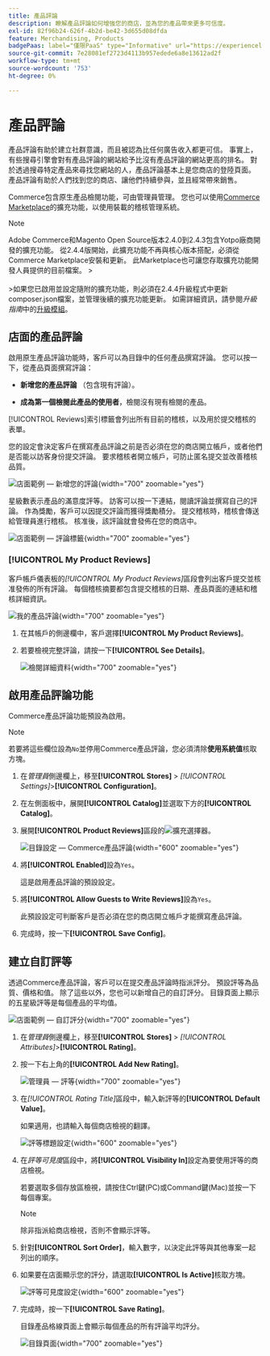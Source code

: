 ```yaml
---
title: 產品評論
description: 瞭解產品評論如何增強您的商店，並為您的產品帶來更多可信度。
exl-id: 82f96b24-626f-4b2d-be42-3d655d08dfda
feature: Merchandising, Products
badgePaas: label="僅限PaaS" type="Informative" url="https://experienceleague.adobe.com/en/docs/commerce/user-guides/product-solutions" tooltip="僅適用於雲端專案(Adobe管理的PaaS基礎結構)和內部部署專案的Adobe Commerce 。"
source-git-commit: 7e28081ef2723d4113b957edede6a8e13612ad2f
workflow-type: tm+mt
source-wordcount: '753'
ht-degree: 0%

---
```


# 產品評論

產品評論有助於建立社群意識，而且被認為比任何廣告收入都更可信。 事實上，有些搜尋引擎會對有產品評論的網站給予比沒有產品評論的網站更高的排名。 對於透過搜尋特定產品來尋找您網站的人，產品評論基本上是您商店的登陸頁面。 產品評論有助於人們找到您的商店、讓他們持續參與，並且經常帶來銷售。

Commerce包含原生產品檢閱功能，可由管理員管理。 您也可以使用[Commerce Marketplace](../getting-started/commerce-marketplace.md)的擴充功能，以使用裝載的稽核管理系統。

>[!NOTE]
>
>Adobe Commerce和Magento Open Source版本2.4.0到2.4.3包含Yotpo廠商開發的擴充功能。 從2.4.4版開始，此擴充功能不再與核心版本搭配，必須從Commerce Marketplace安裝和更新。 此Marketplace也可讓您存取擴充功能開發人員提供的目前檔案。
>&#x200B;><br><br>
>&#x200B;>如果您已啟用並設定隨附的擴充功能，則必須在2.4.4升級程式中更新composer.json檔案，並管理後續的擴充功能更新。 如需詳細資訊，請參閱&#x200B;_升級指南_&#x200B;中的[升級模組](https://experienceleague.adobe.com/docs/commerce-operations/upgrade-guide/modules/upgrade.html)。

## 店面的產品評論

啟用原生產品評論功能時，客戶可以為目錄中的任何產品撰寫評論。 您可以按一下，從產品頁面撰寫評論：

- **新增您的產品評論** （包含現有評論）。

- **成為第一個檢閱此產品的使用者**，檢閱沒有現有檢閱的產品。

[!UICONTROL Reviews]索引標籤會列出所有目前的稽核，以及用於提交稽核的表單。

您的設定會決定客戶在撰寫產品評論之前是否必須在您的商店開立帳戶，或者他們是否能以訪客身份提交評論。 要求稽核者開立帳戶，可防止匿名提交並改善稽核品質。

![店面範例 — 新增您的評論](./assets/storefront-review-this-product.png){width="700" zoomable="yes"}

星級數表示產品的滿意度評等。 訪客可以按一下連結，閱讀評論並撰寫自己的評論。 作為獎勵，客戶可以因提交評論而獲得獎勵積分。 提交稽核時，稽核會傳送給管理員進行稽核。 核准後，該評論就會發佈在您的商店中。

![店面範例 — 評論標籤](./assets/storefront-reviews-tab.png){width="700" zoomable="yes"}

### [!UICONTROL My Product Reviews]

客戶帳戶儀表板的&#x200B;_[!UICONTROL My Product Reviews]_&#x200B;區段會列出客戶提交並核准發佈的所有評論。 每個稽核摘要都包含提交稽核的日期、產品頁面的連結和稽核詳細資訊。

![我的產品評論](./assets/account-dashboard-my-product-reviews.png){width="700" zoomable="yes"}

1. 在其帳戶的側邊欄中，客戶選擇&#x200B;**[!UICONTROL My Product Reviews]**。

1. 若要檢視完整評論，請按一下&#x200B;**[!UICONTROL See Details]**。

   ![檢閱詳細資料](./assets/account-dashboard-my-product-reviews-details.png){width="700" zoomable="yes"}

## 啟用產品評論功能

Commerce產品評論功能預設為啟用。

>[!NOTE]
>
>若要將這些欄位設為`No`並停用Commerce產品評論，您必須清除&#x200B;**使用系統值**&#x200B;核取方塊。

1. 在&#x200B;_管理員_&#x200B;側邊欄上，移至&#x200B;**[!UICONTROL Stores]** > _[!UICONTROL Settings]_>**[!UICONTROL Configuration]**。

1. 在左側面板中，展開&#x200B;**[!UICONTROL Catalog]**&#x200B;並選取下方的&#x200B;**[!UICONTROL Catalog]**。

1. 展開&#x200B;**[!UICONTROL Product Reviews]**&#x200B;區段的![擴充選擇器](../assets/icon-display-expand.png)。

   ![目錄設定 — Commerce產品評論](../configuration-reference/catalog/assets/catalog-product-reviews.png){width="600" zoomable="yes"}

1. 將&#x200B;**[!UICONTROL Enabled]**&#x200B;設為`Yes`。

   這是啟用產品評論的預設設定。

1. 將&#x200B;**[!UICONTROL Allow Guests to Write Reviews]**&#x200B;設為`Yes`。

   此預設設定可判斷客戶是否必須在您的商店開立帳戶才能撰寫產品評論。

1. 完成時，按一下&#x200B;**[!UICONTROL Save Config]**。

## 建立自訂評等

透過Commerce產品評論，客戶可以在提交產品評論時指派評分。 預設評等為品質、價格和值。 除了這些以外，您也可以新增自己的自訂評分。 目錄頁面上顯示的五星級評等是每個產品的平均值。

![店面範例 — 自訂評分](./assets/attribute-custom-ratings-review.png){width="700" zoomable="yes"}

1. 在&#x200B;_管理員_&#x200B;側邊欄上，移至&#x200B;**[!UICONTROL Stores]** > _[!UICONTROL Attributes]_>**[!UICONTROL Rating]**。

1. 按一下右上角的&#x200B;**[!UICONTROL Add New Rating]**。

   ![管理員 — 評等](./assets/product-reviews-rating.png){width="700" zoomable="yes"}

1. 在&#x200B;_[!UICONTROL Rating Title]_&#x200B;區段中，輸入新評等的&#x200B;**[!UICONTROL Default Value]**。

   如果適用，也請輸入每個商店檢視的翻譯。

   ![評等標題設定](./assets/product-rating-title.png){width="600" zoomable="yes"}

1. 在&#x200B;_評等可見度_&#x200B;區段中，將&#x200B;**[!UICONTROL Visibility In]**&#x200B;設定為要使用評等的商店檢視。

   若要選取多個存放區檢視，請按住Ctrl鍵(PC)或Command鍵(Mac)並按一下每個專案。

   >[!NOTE]
   >
   >除非指派給商店檢視，否則不會顯示評等。

1. 針對&#x200B;**[!UICONTROL Sort Order]**，輸入數字，以決定此評等與其他專案一起列出的順序。

1. 如果要在店面顯示您的評分，請選取&#x200B;**[!UICONTROL Is Active]**&#x200B;核取方塊。

   ![評等可見度設定](./assets/product-rating-visibility.png){width="600" zoomable="yes"}

1. 完成時，按一下&#x200B;**[!UICONTROL Save Rating]**。

   目錄產品格線頁面上會顯示每個產品的所有評論平均評分。

   ![目錄頁面](./assets/catalog-rating-page.png){width="700" zoomable="yes"}
